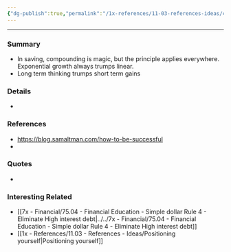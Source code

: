 ```yaml
---
{"dg-publish":true,"permalink":"/1x-references/11-03-references-ideas/compounding-is-magic/","dgHomeLink":true,"dgPassFrontmatter":false,"dgShowBacklinks":true,"dgShowLocalGraph":false,"dgShowInlineTitle":true}
---
```


---

### Summary
- In saving, compounding is magic, but the principle applies everywhere. Exponential growth always trumps linear.
- Long term thinking trumps short term gains

### Details
- 

### References
- https://blog.samaltman.com/how-to-be-successful
- 

### Quotes
-

### Interesting Related
- [[7x - Financial/75.04 - Financial Education - Simple dollar Rule 4 - Eliminate High interest debt|../../7x - Financial/75.04 - Financial Education - Simple dollar Rule 4 - Eliminate High interest debt]]
- [[1x - References/11.03 - References - Ideas/Positioning yourself|Positioning yourself]]